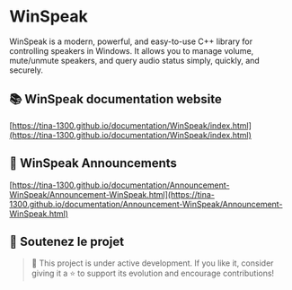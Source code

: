# WinSpeak

WinSpeak is a modern, powerful, and easy-to-use C++ library for controlling speakers in Windows. It allows you to manage volume, mute/unmute speakers, and query audio status simply, quickly, and securely.


## 📚 WinSpeak documentation website

[https://tina-1300.github.io/documentation/WinSpeak/index.html](https://tina-1300.github.io/documentation/WinSpeak/index.html)

## 📢 WinSpeak Announcements

[https://tina-1300.github.io/documentation/Announcement-WinSpeak/Announcement-WinSpeak.html](https://tina-1300.github.io/documentation/Announcement-WinSpeak/Announcement-WinSpeak.html)

## 🌟 Soutenez le projet

>🚀 This project is under active development. If you like it, consider giving it a ⭐ to support its evolution and encourage contributions!

